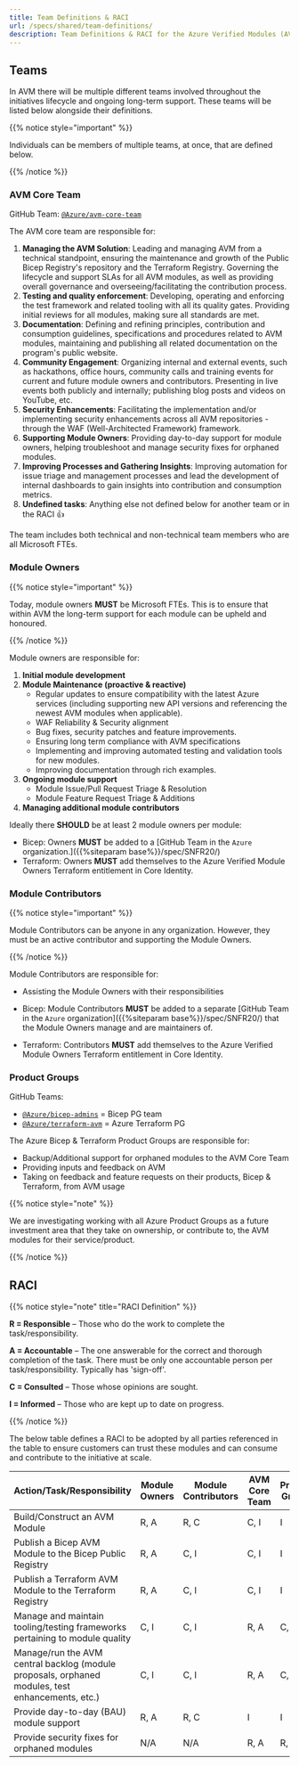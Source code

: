 ```yaml
---
title: Team Definitions & RACI
url: /specs/shared/team-definitions/
description: Team Definitions & RACI for the Azure Verified Modules (AVM) program
---
```


## Teams

In AVM there will be multiple different teams involved throughout the initiatives lifecycle and ongoing long-term support. These teams will be listed below alongside their definitions.

{{% notice style="important" %}}

Individuals can be members of multiple teams, at once, that are defined below.

{{% /notice %}}

### AVM Core Team

GitHub Team: [`@Azure/avm-core-team`](https://github.com/orgs/Azure/teams/avm-core-team)

The AVM core team are responsible for:

1. **Managing the AVM Solution**: Leading and managing AVM from a technical standpoint, ensuring the maintenance and growth of the Public Bicep Registry's repository and the Terraform Registry. Governing the lifecycle and support SLAs for all AVM modules, as well as providing overall governance and overseeing/facilitating the contribution process.
2. **Testing and quality enforcement**: Developing, operating and enforcing the test framework and related tooling with all its quality gates. Providing initial reviews for all modules, making sure all standards are met.
3. **Documentation**: Defining and refining principles, contribution and consumption guidelines, specifications and procedures related to AVM modules, maintaining and publishing all related documentation on the program's public website.
4. **Community Engagement**: Organizing internal and external events, such as hackathons, office hours, community calls and training events for current and future module owners and contributors. Presenting in live events both publicly and internally; publishing blog posts and videos on YouTube, etc.
5. **Security Enhancements**: Facilitating the implementation and/or implementing security enhancements across all AVM repositories - through the WAF (Well-Architected Framework) framework.
6. **Supporting Module Owners**: Providing day-to-day support for module owners, helping troubleshoot and manage security fixes for orphaned modules.
7. **Improving Processes and Gathering Insights**: Improving automation for issue triage and management processes and lead the development of internal dashboards to gain insights into contribution and consumption metrics.
8. **Undefined tasks**: Anything else not defined below for another team or in the RACI 👍

The team includes both technical and non-technical team members who are all Microsoft FTEs.

### Module Owners

{{% notice style="important" %}}

Today, module owners **MUST** be Microsoft FTEs. This is to ensure that within AVM the long-term support for each module can be upheld and honoured.

{{% /notice %}}

Module owners are responsible for:

1. **Initial module development**
2. **Module Maintenance (proactive & reactive)**
    - Regular updates to ensure compatibility with the latest Azure services (including supporting new API versions and referencing the newest AVM modules when applicable).
    - WAF Reliability & Security alignment
    - Bug fixes, security patches and feature improvements.
    - Ensuring long term compliance with AVM specifications
    - Implementing and improving automated testing and validation tools for new modules.
    - Improving documentation through rich examples.
3. **Ongoing module support**
    - Module Issue/Pull Request Triage & Resolution
    - Module Feature Request Triage & Additions
4. **Managing additional module contributors**

Ideally there **SHOULD** be at least 2 module owners per module:

- Bicep: Owners **MUST** be added to a [GitHub Team in the `Azure` organization.]({{%siteparam base%}}/spec/SNFR20/)
- Terraform: Owners **MUST** add themselves to the Azure Verified Module Owners Terraform entitlement in Core Identity.

### Module Contributors

{{% notice style="important" %}}

Module Contributors can be anyone in any organization. However, they must be an active contributor and supporting the Module Owners.

{{% /notice %}}

Module Contributors are responsible for:

- Assisting the Module Owners with their responsibilities

- Bicep: Module Contributors **MUST** be added to a separate [GitHub Team in the `Azure` organization]({{%siteparam base%}}/spec/SNFR20/) that the Module Owners manage and are maintainers of.
- Terraform: Contributors **MUST** add themselves to the Azure Verified Module Owners Terraform entitlement in Core Identity.

### Product Groups

GitHub Teams:

- [`@Azure/bicep-admins`](https://github.com/orgs/Azure/teams/bicep-admins) = Bicep PG team
- [`@Azure/terraform-avm`](https://github.com/orgs/Azure/teams/terraform-avm) = Azure Terraform PG

The Azure Bicep & Terraform Product Groups are responsible for:

- Backup/Additional support for orphaned modules to the AVM Core Team
- Providing inputs and feedback on AVM
- Taking on feedback and feature requests on their products, Bicep & Terraform, from AVM usage

{{% notice style="note" %}}

We are investigating working with all Azure Product Groups as a future investment area that they take on ownership, or contribute to, the AVM modules for their service/product.

{{% /notice %}}

## RACI

{{% notice style="note" title="RACI Definition" %}}

**R = Responsible** – Those who do the work to complete the task/responsibility.

**A = Accountable** – The one answerable for the correct and thorough completion of the task. There must be only one accountable person per task/responsibility. Typically has 'sign-off'.

**C = Consulted** – Those whose opinions are sought.

**I = Informed** – Those who are kept up to date on progress.

{{% /notice %}}

The below table defines a RACI to be adopted by all parties referenced in the table to ensure customers can trust these modules and can consume and contribute to the initiative at scale.

| Action/Task/Responsibility                                                                       | Module Owners | Module Contributors | AVM Core Team | Product Groups | Notes |
| ------------------------------------------------------------------------------------------------ | ------------- | ------------------- | ------------- | -------------- | ----- |
| Build/Construct an AVM Module                                                                    | R, A          | R, C                | C, I          | I              |       |
| Publish a Bicep AVM Module to the Bicep Public Registry                                          | R, A          | C, I                | C, I          | I              |       |
| Publish a Terraform AVM Module to the Terraform Registry                                         | R, A          | C, I                | C, I          | I              |       |
| Manage and maintain tooling/testing frameworks pertaining to module quality                      | C, I          | C, I                | R, A          | C, I           |       |
| Manage/run the AVM central backlog (module proposals, orphaned modules, test enhancements, etc.) | C, I          | C, I                | R, A          | C, I           |       |
| Provide day-to-day (BAU) module support                                                          | R, A          | R, C                | I             | I              |       |
| Provide security fixes for orphaned modules                                                      | N/A           | N/A                 | R, A          | R, C, I        |       |
